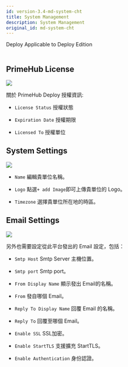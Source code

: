 ```yaml
---
id: version-3.4-md-system-cht
title: System Management
description: System Management
original_id: md-system-cht
---
```

<div class="label-sect">
  <div class="deploy-only tooltip">Deploy
    <span class="tooltiptext">Applicable to Deploy Edition</span>
  </div>
</div>
<br>

## PrimeHub License

![](assets/license_key_v24.png)

關於 PrimeHub Deploy 授權資訊:

+ `License Status` 授權狀態

+ `Expiration Date` 授權期限

+ `Licensed To` 授權單位

## System Settings

![](assets/md_system_1_v26.png)

+ `Name` 編輯貴單位名稱。

+ `Logo` 點選`+ add Image`即可上傳貴單位的 Logo。

+ `Timezone` 選擇貴單位所在地的時區。


## Email Settings

![](assets/system_2_v26.png)

另外也需要設定從此平台發出的 Email 設定，包括：

+ `Smtp Host` Smtp Server 主機位置。

+ `Smtp port` Smtp port。

+ `From Display Name` 顯示發出 Email的名稱。

+ `From` 發自哪個 Email。

+ `Reply To Display Name` 回覆 Email 的名稱。

+ `Reply To` 回覆至哪個 Email。

+ `Enable SSL` SSL加密。

+ `Enable StartTLS` 支援擴充 StartTLS。

+ `Enable Authentication` 身份認證。
